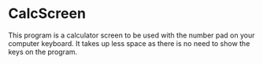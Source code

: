 # CalcScreen
This program is a calculator screen to be used with the number pad on your computer keyboard. It takes up less space as there is no need to show the keys on the program.
